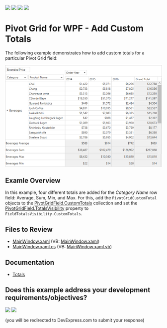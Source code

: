 <!-- default badges list -->
![](https://img.shields.io/endpoint?url=https://codecentral.devexpress.com/api/v1/VersionRange/128578344/24.2.1%2B)
[![](https://img.shields.io/badge/Open_in_DevExpress_Support_Center-FF7200?style=flat-square&logo=DevExpress&logoColor=white)](https://supportcenter.devexpress.com/ticket/details/E2135)
[![](https://img.shields.io/badge/📖_How_to_use_DevExpress_Examples-e9f6fc?style=flat-square)](https://docs.devexpress.com/GeneralInformation/403183)
[![](https://img.shields.io/badge/💬_Leave_Feedback-feecdd?style=flat-square)](#does-this-example-address-your-development-requirementsobjectives)
<!-- default badges end -->

# Pivot Grid for WPF - Add Custom Totals

The following example demonstrates how to add custom totals for a particular Pivot Grid field:

![Pivot Grid](./image/pivotgrid.png)

## Examle Overview

In this example, four different totals are added for the _Category Name_ row field: Average, Sum, Min, and Max. For this, add the `PivotGridCustomTotal` objects to the [PivotGridField.CustomTotals](https://docs.devexpress.com/WPF/DevExpress.Xpf.PivotGrid.PivotGridField.CustomTotals?p=netframework) collection and set the [PivotGridField.TotalsVisibility](https://docs.devexpress.com/WPF/DevExpress.Xpf.PivotGrid.PivotGridField.TotalsVisibility?p=netframework) property to `FieldTotalsVisibility.CustomTotals`.

## Files to Review

* [MainWindow.xaml](./CS/HowToAddCustomTotals/MainWindow.xaml) (VB: [MainWindow.xaml](./VB/HowToAddCustomTotals/MainWindow.xaml))
* [MainWindow.xaml.cs](./CS/HowToAddCustomTotals/MainWindow.xaml.cs) (VB: [MainWindow.xaml.vb](./VB/HowToAddCustomTotals/MainWindow.xaml.vb))

## Documentation

- [Totals](https://docs.devexpress.com/WPF/8057/controls-and-libraries/pivot-grid/data-shaping/aggregation/totals?p=netframework)



<!-- feedback -->
## Does this example address your development requirements/objectives?

[<img src="https://www.devexpress.com/support/examples/i/yes-button.svg"/>](https://www.devexpress.com/support/examples/survey.xml?utm_source=github&utm_campaign=wpf-pivot-grid-add-custom-totals&~~~was_helpful=yes) [<img src="https://www.devexpress.com/support/examples/i/no-button.svg"/>](https://www.devexpress.com/support/examples/survey.xml?utm_source=github&utm_campaign=wpf-pivot-grid-add-custom-totals&~~~was_helpful=no)

(you will be redirected to DevExpress.com to submit your response)
<!-- feedback end -->
